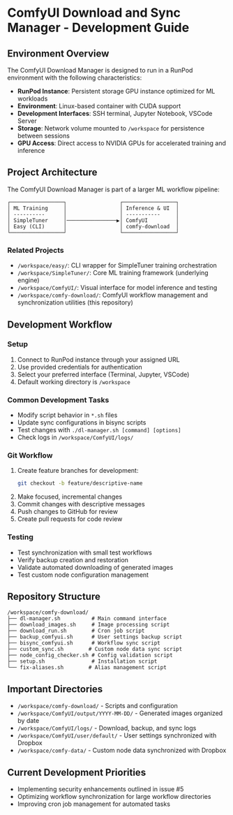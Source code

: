 # ComfyUI Download and Sync Manager - Development Guide

## Environment Overview

The ComfyUI Download Manager is designed to run in a RunPod environment with the following characteristics:

- **RunPod Instance**: Persistent storage GPU instance optimized for ML workloads
- **Environment**: Linux-based container with CUDA support
- **Development Interfaces**: SSH terminal, Jupyter Notebook, VSCode Server
- **Storage**: Network volume mounted to `/workspace` for persistence between sessions
- **GPU Access**: Direct access to NVIDIA GPUs for accelerated training and inference

## Project Architecture

The ComfyUI Download Manager is part of a larger ML workflow pipeline:

```
┌─────────────────┐                 ┌─────────────────┐
│ ML Training     │                 │ Inference & UI  │
│ ----------      │                 │ -----------     │
│ SimpleTuner     │────────────────▶│ ComfyUI         │
│ Easy (CLI)      │                 │ comfy-download  │
└─────────────────┘                 └─────────────────┘
```

### Related Projects

- `/workspace/easy/`: CLI wrapper for SimpleTuner training orchestration
- `/workspace/SimpleTuner/`: Core ML training framework (underlying engine)
- `/workspace/ComfyUI/`: Visual interface for model inference and testing
- `/workspace/comfy-download/`: ComfyUI workflow management and synchronization utilities (this repository)

## Development Workflow

### Setup

1. Connect to RunPod instance through your assigned URL
2. Use provided credentials for authentication
3. Select your preferred interface (Terminal, Jupyter, VSCode)
4. Default working directory is `/workspace`

### Common Development Tasks

- Modify script behavior in `*.sh` files
- Update sync configurations in bisync scripts
- Test changes with `./dl-manager.sh [command] [options]`
- Check logs in `/workspace/ComfyUI/logs/`

### Git Workflow

1. Create feature branches for development:
   ```bash
   git checkout -b feature/descriptive-name
   ```
2. Make focused, incremental changes
3. Commit changes with descriptive messages
4. Push changes to GitHub for review
5. Create pull requests for code review

### Testing

- Test synchronization with small test workflows
- Verify backup creation and restoration
- Validate automated downloading of generated images
- Test custom node configuration management

## Repository Structure

```
/workspace/comfy-download/
├── dl-manager.sh          # Main command interface
├── download_images.sh     # Image processing script
├── download_run.sh        # Cron job script
├── backup_comfyui.sh      # User settings backup script
├── bisync_comfyui.sh      # Workflow sync script
├── custom_sync.sh        # Custom node data sync script
├── node_config_checker.sh # Config validation script
├── setup.sh               # Installation script
└── fix-aliases.sh        # Alias management script
```

## Important Directories

- `/workspace/comfy-download/` - Scripts and configuration
- `/workspace/ComfyUI/output/YYYY-MM-DD/` - Generated images organized by date
- `/workspace/ComfyUI/logs/` - Download, backup, and sync logs
- `/workspace/ComfyUI/user/default/` - User settings synchronized with Dropbox
- `/workspace/comfy-data/` - Custom node data synchronized with Dropbox

## Current Development Priorities

- Implementing security enhancements outlined in issue #5
- Optimizing workflow synchronization for large workflow directories
- Improving cron job management for automated tasks